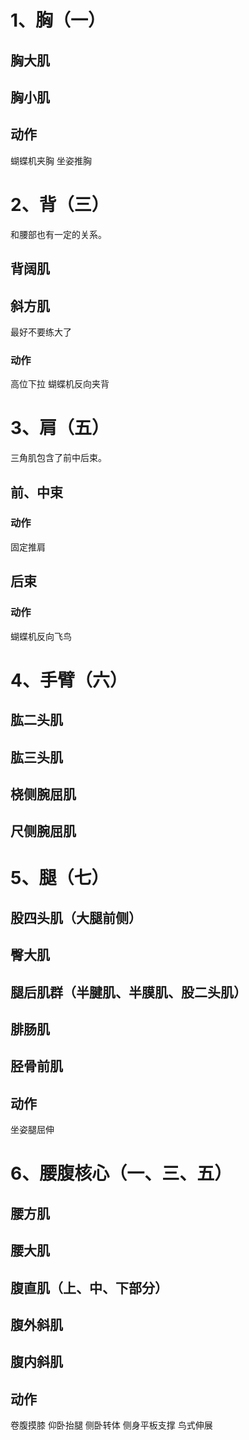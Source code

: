 # 1、胸（一）
## 胸大肌
## 胸小肌
## 动作
蝴蝶机夹胸
坐姿推胸


# 2、背（三）
和腰部也有一定的关系。
## 背阔肌
## 斜方肌
最好不要练大了

### 动作
高位下拉
蝴蝶机反向夹背

# 3、肩（五）
三角肌包含了前中后束。
## 前、中束
### 动作
固定推肩

## 后束
### 动作
蝴蝶机反向飞鸟

# 4、手臂（六）
## 肱二头肌
## 肱三头肌
## 桡侧腕屈肌
## 尺侧腕屈肌

# 5、腿（七）
## 股四头肌（大腿前侧）
## 臀大肌
## 腿后肌群（半腱肌、半膜肌、股二头肌）
## 腓肠肌
## 胫骨前肌
## 动作
坐姿腿屈伸

# 6、腰腹核心（一、三、五）
## 腰方肌
## 腰大肌
## 腹直肌（上、中、下部分）
## 腹外斜肌
## 腹内斜肌
## 动作
卷腹摸膝
仰卧抬腿
侧卧转体
侧身平板支撑
鸟式伸展



